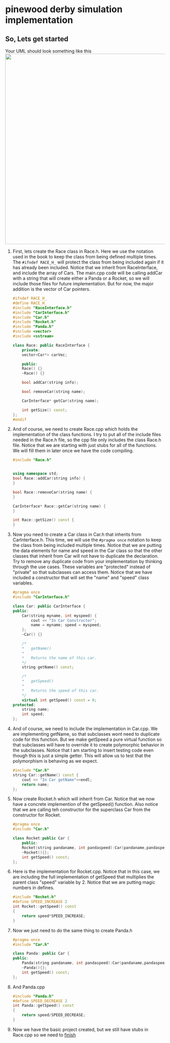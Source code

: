 # pinewood derby simulation implementation
## So, Lets get started
Your UML should look something like this
<img src="https://mjcleme.github.io/pinewood.png" width="600">

1. First, lets create the Race class in Race.h.  Here we use the notation used in the book to keep the class from being defined multiple times.  The `#ifndef RACE_H_` will protect the class from being included again if it has already been included. Notice that we inherit from RaceInterface, and include the array of Cars.  The main.cpp code will be calling addCar with a string that will create either a Panda or a Rocket, so we will include those files for future implementation.  But for now, the major addition is the vector of Car pointers.
	```c++
	#ifndef RACE_H_
	#define RACE_H_
	#include "RaceInterface.h"
	#include "CarInterface.h"
	#include "Car.h"
	#include "Rocket.h"
	#include "Panda.h"
	#include <vector>
	#include <sstream>

	class Race: public RaceInterface {
	    private:
		vector<Car*> carVec;

	    public:
		Race() {}
		~Race() {}

		bool addCar(string info); 

		bool removeCar(string name);

		CarInterface* getCar(string name);

		int getSize() const;
	};
	#endif
	```

2. And of course, we need to create Race.cpp which holds the implementation of the class functions.  I try to put all of the include files needed in the Race.h file, so the cpp file only includes the class Race.h file.  Notice that we are starting with just stubs for all of the functions.  We will fill them in later once we have the code compiling.
	```c++
	#include "Race.h"


	using namespace std;
	bool Race::addCar(string info) {
	}

	bool Race::removeCar(string name) {
	}

	CarInterface* Race::getCar(string name) {
	}

	int Race::getSize() const {
	}
	```
3. Now you need to create a Car class in Car.h that inherits from CarInterface.h.  This time, we will use the `#pragma once` notation to keep the class from being included multiple times.  Notice that we are putting the data elements for name and speed in the Car class so that the other classes that inherit from Car will not have to duplicate the declaration.  Try to remove any duplicate code from your implementation by thinking through the use cases.  These variables are "protected" instead of "private" so that subclasses can access them.  Notice that we have included a constructor that will set the "name" and "speed" class variables.
	```c++
	#pragma once
	#include "CarInterface.h"

	class Car: public CarInterface {
	public:
		Car(string myname, int myspeed) {
			cout << "In Car Constructor";
			name = myname; speed = myspeed;
		};
		~Car() {}

		/*
		*	getName()
		*
		*	Returns the name of this car.
		*/
		string getName() const; 

		/*
		*	getSpeed()
		*
		*	Returns the speed of this car.
		*/
		virtual int getSpeed() const = 0;
	protected:
		string name;
		int speed;
	};
	```
4. And of course, we need to include the implementation in Car.cpp.  We are implementing getName, so that subclasses wont need to duplicate code for this function.  But we make getSpeed a pure virtual function so that subclasses will have to override it to create polymorphic behavior in the subclasses. Notice that I am starting to insert testing code even though this is just a simple getter.  This will allow us to test that the polymorphism is behaving as we expect.
	```c++
	#include "Car.h"
	string Car::getName() const {
		cout << "In Car getName"<<endl;
		return name;
	};
	```
5. Now create Rocket.h which will inherit from Car.  Notice that we now have a concrete implemention of the getSpeed() function.  Also notice that we are calling teh constructor for the superclass Car from the constructor for Rocket.
	```c++
	#pragma once
	#include "Car.h"

	class Rocket:public Car {
	    public:    
	    Rocket(string pandaname, int pandaspeed):Car(pandaname,pandaspeed){};
	    ~Rocket(){};
	    int getSpeed() const;
	};
	```
6. Here is the implementation for Rocket.cpp.  Notice that in this case, we are including the full implementation of getSpeed that multiplies the parent class "speed" variable by 2.  Notice that we are putting magic numbers in defines.

	```c++
	#include "Rocket.h"
	#define SPEED_INCREASE 2
	int Rocket::getSpeed() const
	{
	    return speed*SPEED_INCREASE;
	}
	```
7.  Now we just need to do the same thing to create Panda.h
	```c++
	#pragma once
	#include "Car.h"

	class Panda: public Car {
	public:    
	    Panda(string pandaname, int pandaspeed):Car(pandaname,pandaspeed){};
	    ~Panda(){};
	    int getSpeed() const;
	};
	```
8. And Panda.cpp

	```c++
	#include "Panda.h"
	#define SPEED_DECREASE 2
	int Panda::getSpeed() const
	{
	    return speed/SPEED_DECREASE;
	}
	```
4. Now we have the basic project created, but we still have stubs in Race.cpp so we need to [finish](../V2/README.md)
